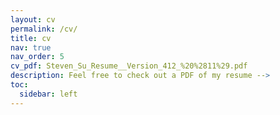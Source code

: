 ```yaml
---
layout: cv
permalink: /cv/
title: cv
nav: true
nav_order: 5
cv_pdf: Steven_Su_Resume__Version_412_%20%2811%29.pdf
description: Feel free to check out a PDF of my resume -->
toc:
  sidebar: left
---
```

